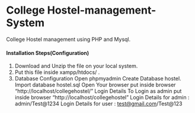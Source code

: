# College Hostel-management-System
 College Hostel management using PHP and Mysql.
#### Installation Steps(Configuration)
1. Download and Unzip the file on your local system.
2.  Put this file inside xampp/htdocs/ .
3.  Database Configuration
Open phpmyadmin
Create Database hostel.
Import database hostel.sql
Open Your browser put inside browser “http://localhost/collegehostel/”
Login Details
To Login as admin put inside browser “http://localhost/collegehostel”
Login Details for admin : admin/Test@1234
Login Details for user : test@gmail.com/Test@123

